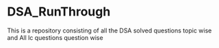 # DSA_RunThrough
This is a repository consisting of all the DSA solved questions topic wise and All lc questions question wise
